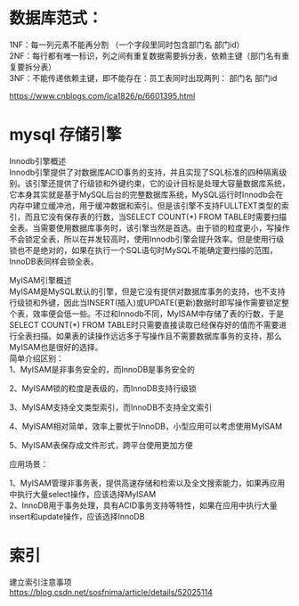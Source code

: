 # 数据库范式：   
1NF：每一列元素不能再分割 （一个字段里同时包含部门名 部门id）   
2NF：每行都有唯一标识，列之间有重复数据需要拆分表，依赖主键（部门名有重复要拆分表）   
3NF：不能传递依赖主键，即不能存在：员工表同时出现两列： 部门名 部门id   

https://www.cnblogs.com/lca1826/p/6601395.html   


# mysql 存储引擎
Innodb引擎概述   
Innodb引擎提供了对数据库ACID事务的支持，并且实现了SQL标准的四种隔离级别。该引擎还提供了行级锁和外键约束，它的设计目标是处理大容量数据库系统，它本身其实就是基于MySQL后台的完整数据库系统，MySQL运行时Innodb会在内存中建立缓冲池，用于缓冲数据和索引。但是该引擎不支持FULLTEXT类型的索引，而且它没有保存表的行数，当SELECT COUNT(*) FROM TABLE时需要扫描全表。当需要使用数据库事务时，该引擎当然是首选。由于锁的粒度更小，写操作不会锁定全表，所以在并发较高时，使用Innodb引擎会提升效率。但是使用行级锁也不是绝对的，如果在执行一个SQL语句时MySQL不能确定要扫描的范围，InnoDB表同样会锁全表。

MyISAM引擎概述   
MyISAM是MySQL默认的引擎，但是它没有提供对数据库事务的支持，也不支持行级锁和外键，因此当INSERT(插入)或UPDATE(更新)数据时即写操作需要锁定整个表，效率便会低一些。不过和Innodb不同，MyISAM中存储了表的行数，于是SELECT COUNT(*) FROM TABLE时只需要直接读取已经保存好的值而不需要进行全表扫描。如果表的读操作远远多于写操作且不需要数据库事务的支持，那么MyISAM也是很好的选择。   
简单介绍区别：   
1、MyISAM是非事务安全的，而InnoDB是事务安全的

2、MyISAM锁的粒度是表级的，而InnoDB支持行级锁

3、MyISAM支持全文类型索引，而InnoDB不支持全文索引

4、MyISAM相对简单，效率上要优于InnoDB，小型应用可以考虑使用MyISAM

5、MyISAM表保存成文件形式，跨平台使用更加方便

应用场景：

1、MyISAM管理非事务表，提供高速存储和检索以及全文搜索能力，如果再应用中执行大量select操作，应该选择MyISAM   
2、InnoDB用于事务处理，具有ACID事务支持等特性，如果在应用中执行大量insert和update操作，应该选择InnoDB   


# 索引
建立索引注意事项   
https://blog.csdn.net/sosfnima/article/details/52025114
